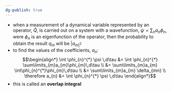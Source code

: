```yaml
---
dg-publish: true
---
```


- when a measurement of a dynamical variable represented by an operator, $\hat Q$, is carried out on a system with a wavefunction, $\psi = \sum_{n}a_{n}\phi_n$,  were $\phi_n$ is an eigenfunction of the operator, then the probability to obtain the result $q_m$ will be $|a_{m|^2}$
- to find the values of the coefficients, $a_{n}:$ 
  $$\begin{align*}
	\int \phi_{n}^{*} \psi \,d\tau &= \int \phi_{n}^{*} \sum\limits_{m}a_{m}\phi_{m}\,d\tau \\
	&= \sum\limits_{m}a_{m} \int\phi_{n}^{*}\phi_{m}\,d\tau \\
	&= \sum\limits_{m}a_{m} \delta_{mn} \\
	\therefore a_{n} &= \int \phi_{n}^{*} \psi \,d\tau
\end{align*}$$
- this is called an **overlap integral**